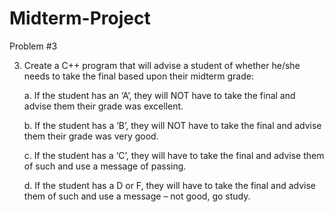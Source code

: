 # Midterm-Project
Problem #3

3.	Create a C++ program that will advise a student of whether he/she needs to take the final based upon their midterm grade:

      a.	If the student has an ‘A’, they will NOT have to take the final and advise them their grade was excellent. 

      b.	If the student has a ‘B’, they will NOT have to take the final and advise them their grade was very good.

      c.	If the student has a ‘C’, they will have to take the final and advise them of such and use a message of passing.

      d.	If the student has a D or F, they will have to take the final and advise them of such and use a message – not good, go study.
